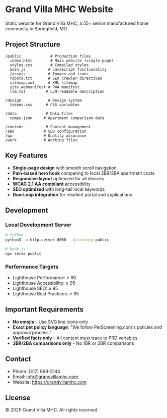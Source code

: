 # Grand Villa MHC Website

Static website for Grand Villa MHC, a 55+ senior manufactured home community in Springfield, MO.

## Project Structure

```
/public             # Production files
  index.html        # Main website (single-page)
  styles.css        # Compiled styles
  main.js          # JavaScript functionality
  /assets          # Images and icons
  robots.txt       # SEO crawler directives
  sitemap.xml      # XML sitemap
  site.webmanifest # PWA manifest
  llm.txt         # LLM-readable description

/design            # Design system
  tokens.css      # CSS variables

/data             # Data files
  comps.json     # Apartment comparison data

/content          # Content management
/seo             # SEO configuration
/qa              # Quality assurance
/work            # Working files
```

## Key Features

- **Single-page design** with smooth scroll navigation
- **Pain-based hero hook** comparing to local 3BR/2BA apartment costs
- **Responsive layout** optimized for all devices
- **WCAG 2.1 AA compliant** accessibility
- **SEO optimized** with long-tail local keywords
- **DoorLoop integration** for resident portal and applications

## Development

### Local Development Server

```bash
# Python
python3 -m http.server 8000 --directory public

# Node.js
npx serve public
```

### Performance Targets

- Lighthouse Performance: ≥ 90
- Lighthouse Accessibility: ≥ 95
- Lighthouse SEO: ≥ 95
- Lighthouse Best Practices: ≥ 95

## Important Requirements

- **No emojis** - Use SVG line icons only
- **Exact pet policy language**: "We follow PetScreening.com's policies and approval process."
- **Verified facts only** - All content must trace to PRD variables
- **3BR/2BA comparisons only** - No 1BR or 2BR comparisons

## Contact

- Phone: (417) 869-5144
- Email: info@grandvillamhc.com
- Website: https://grandvillamhc.com

## License

© 2025 Grand Villa MHC. All rights reserved.